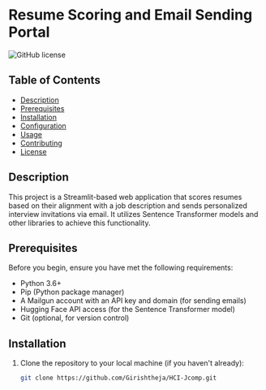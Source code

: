 # Resume Scoring and Email Sending Portal

![GitHub license](https://img.shields.io/badge/license-MIT-blue.svg)

## Table of Contents

- [Description](#description)
- [Prerequisites](#prerequisites)
- [Installation](#installation)
- [Configuration](#configuration)
- [Usage](#usage)
- [Contributing](#contributing)
- [License](#license)

## Description

This project is a Streamlit-based web application that scores resumes based on their alignment with a job description and sends personalized interview invitations via email. It utilizes Sentence Transformer models and other libraries to achieve this functionality.

## Prerequisites

Before you begin, ensure you have met the following requirements:

- Python 3.6+
- Pip (Python package manager)
- A Mailgun account with an API key and domain (for sending emails)
- Hugging Face API access (for the Sentence Transformer model)
- Git (optional, for version control)

## Installation

1. Clone the repository to your local machine (if you haven't already):

   ```bash
   git clone https://github.com/Girishtheja/HCI-Jcomp.git
